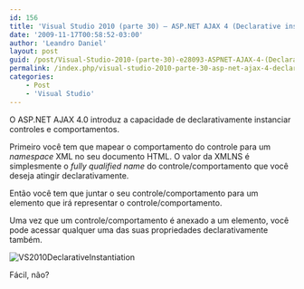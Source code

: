 ```yaml
---
id: 156
title: 'Visual Studio 2010 (parte 30) – ASP.NET AJAX 4 (Declarative instantiation)'
date: '2009-11-17T00:58:52-03:00'
author: 'Leandro Daniel'
layout: post
guid: /post/Visual-Studio-2010-(parte-30)-e28093-ASPNET-AJAX-4-(Declarative-instantiation).aspx
permalink: /index.php/visual-studio-2010-parte-30-asp-net-ajax-4-declarative-instantiation/
categories:
    - Post
    - 'Visual Studio'
---
```


O ASP.NET AJAX 4.0 introduz a capacidade de declarativamente instanciar controles e comportamentos.

Primeiro você tem que mapear o comportamento do controle para um *namespace* XML no seu documento HTML. O valor da XMLNS é simplesmente o *fully qualified name* do controle/comportamento que você deseja atingir declarativamente.

Então você tem que juntar o seu controle/comportamento para um elemento que irá representar o controle/comportamento.

Uma vez que um controle/comportamento é anexado a um elemento, você pode acessar qualquer uma das suas propriedades declarativamente também.

![VS2010DeclarativeInstantiation](http://leandrodaniel.com/pics/WindowsLiveWriter/VisualStudio2010parte40/5E212564/VS2010DeclarativeInstantiation.gif "VS2010DeclarativeInstantiation")

Fácil, não?